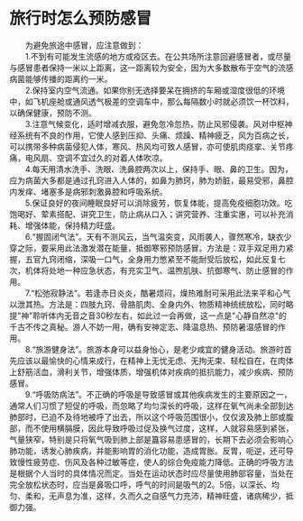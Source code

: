 # 旅行时怎么预防感冒  

&emsp;&emsp;为避免旅途中感冒，应注意做到：  
&emsp;&emsp;1.不到有可能发生流感的地方或疫区去。在公共场所注意回避感冒者，或尽量与感冒患者保持一米以上距离，这一距离较为安全，因为大多数散布于空气的流感病菌能够传播的距离约一米。  
&emsp;&emsp;2.保持室内空气流通。如果你别无选择要呆在拥挤的车厢或湿度很低的环境中，如飞机座舱或通风透气极差的空调车中，那么每隔数小时就必须饮一杯饮料，以确保健康，预防不测。  
&emsp;&emsp;3.注意气候变化，适时增减衣服，避免忽冷忽热，防止风邪侵袭。风对中枢神经系统有不良的作用，它使人感到压抑、头痛、烦躁、精神疲乏，风为百病之长，可以携带多种病菌侵犯人体，寒风、热风均可致人感冒，亦可使肌肉痉挛、关节疼痛，电风扇、空调不宜过久的对着人体吹凉。  
&emsp;&emsp;4.每天用清水洗手、洗眼、洗鼻腔两次以上，保持手、眼、鼻的卫生。因为，应为病菌大多都是通过孔窍进入人体的，如鼻为肺窍，肺为娇脏，最易受邪，鼻腔内发痒、堵塞多是病邪刺激鼻腔和呼吸系统。  
&emsp;&emsp;5.保证良好的夜间睡眠良好可以消除疲劳，恢复体能，提高免疫细胞功效。吃饱喝好、荤素搭配、讲究卫生，防止病从口入；讲究营养、注重实惠，可以补充消耗、增强体能，保持精力旺盛。  
&emsp;&emsp;6.“握固闭气法”。天有不测风云，当气温突变，风雨袭人，骤然寒冷，缺衣少穿之际，要采用此法激发潜在能量，抵御寒邪预防感冒。方法是：双手双足用力紧握，五官九窍闭缩，深吸一口气，全身用力憋紧至不能耐受后放松，如此反复七次，机体将处地一种应急状态，有充实卫气、温煦肌肤、抗御寒气、防止感冒的作用。  
&emsp;&emsp;7.“松弛寂静法”。若逢赤日炎炎，酷暑烦闷，燥热难耐可采用此法来平和心气以泄其热。方法是：四肢九窍、骨胳肌肉、全身内外、物质精神统统放松，同时略提"神"聆听体内无音之音30秒左右，如此过一会再做，这一点是"心静自然凉"的千古不传之真秘。游人不妨一用，确有安神定志、降温息热、预防暑温感冒的作用。  
&emsp;&emsp;8.“旅游健身法”。旅游本身可以益身怡心，是老少咸宜的健身活动。旅游时首先应该以最愉快的心情来成行，在精神上无忧无虑、无拘无束、轻松自在，在肉体上舒筋活血，滑利关节，增强体质，增强机体对疾病的抵抗能力，减少疾病、预防感冒。  
&emsp;&emsp;9.“呼吸防病法”。不正确的呼吸是导致感冒或其他疾病发生的主要原因之一，通常人们习惯了短促的呼吸，而忽略了均匀深长的呼吸，这样在氧气尚未全部到达肺部时，已迫不及待地被呼了出去，所以这个呼吸范围很小，仅仅波及肺上部或腹部，而不使用横膈膜，因此导致呼吸过促及换气过度，这样，人就容易感到紧张，气量狭窄，特别是只将氧气吸到肺上部是簋容易患感冒的，长期下去必须会影响心肺功能，诱发心肺疾病，并能影响胃的消化功能，造成胃胀。反胃，呃逆，还可导致慢性疲劳症、伤风及各种过敏等症，使人的综合免疫能力降低。正确的呼吸方法是根据个人当时的具体情况而定。当处在运动状态时应尽量使用肺部容量，当处在完全放松状态时，应当是鼻吸口呼，呼气的时间是吸气的2。5倍，以深长、均匀、柔和，无声息为准，这样，久而久之自感气力充沛，精神旺盛，诸病稀少，抵御力强。  